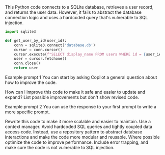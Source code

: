 This Python code connects to a SQLite database, retrieves a user record, and returns the user data. However, it fails to abstract the database connection logic and uses a hardcoded query that's vulnerable to SQL injection.

```python
import sqlite3

def get_user_by_id(user_id):
    conn = sqlite3.connect('database.db')
    cursor = conn.cursor()
    cursor.execute(f"SELECT display_name FROM users WHERE id = {user_id}")
    user = cursor.fetchone()
    conn.close()
    return user
```

Example prompt 1
You can start by asking Copilot a general question about how to improve the code.

How can I improve this code to make it safe and easier to update and expand? List possible improvements but don't show revised code.

Example prompt 2
You can use the response to your first prompt to write a more specific prompt.

Rewrite this code to make it more scalable and easier to maintain. Use a context manager. Avoid hardcoded SQL queries and tightly coupled data access code. Instead, use a repository pattern to abstract database interactions and make the code more modular and reusable. Where possible optimize the code to improve performance. Include error trapping, and make sure the code is not vulnerable to SQL injection.
